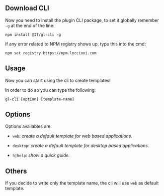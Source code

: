 ## Download CLI
Now you need to install the plugin CLI package, to set it globally remember `-g` at the end of the line: 

```shell
npm install @IT/gl-cli -g
```

If any error related to NPM registry shows up, type this into the cmd:

```shell
npm set registry https://npm.loccioni.com
```

## Usage
Now you can start using the cli to create templates!

In order to do so you can type the following:

``` shell
gl-cli [option] [template-name]
```

## Options
Options availables are:

>>>
* `web`:  _create a default template for web based applications._

* `desktop`:  _create a default template for desktop based applications._

* `h|help`:  _show a quick guide._
>>>

## Others
If you decide to write only the template name, the cli will use `web` as default template.
